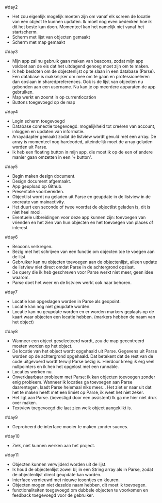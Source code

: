 #day2

- Het zou eigenlijk mogelijk moeten zijn om vanaf elk screen de locatie van een object te kunnen updaten. Ik moet nog even bedenken hoe ik dit het beste kan doen. Momenteel kan het namelijk niet vanaf het startscherm. 
- Scherm met lijst van objecten gemaakt
- Scherm met map gemaakt

#day3

- Mijn app zal nu gebruik gaan maken van beacons, zodat mijn app voldoet aan de eis dat het uitdagend genoeg moet zijn om te maken.
- Ik heb besloten om de objectenlijst op te slaan in een database (Parse). Een database is makkelijker om mee om te gaan en professioneleren dan opslaan in sharedpreferences. Ook is de lijst van objecten nu gebonden aan een username. Nu kan je op meerdere apparaten de app gebruiken.
- Map werkt en zoomt in op currentlocation
- Buttons toegevoegd op de map


#day4

- Login scherm toegevoegd
- Database connectie toegevoegd: mogelijkheid tot creëren van account, inloggen en updaten van informatie.
- Arrayadapter gemaakt zodat de listview wordt gevuld met een array. De array is momenteel nog hardcoded, uiteindelijk moet de array geladen worden uit Parse.
- Ik heb een floating button in mijn app, die moet ik op de een of andere manier gaan omzetten in een '+ button'.

#day5

- Begin maken design document.
- Design document afgemaakt.
- App geupload op Github.
- Presentatie voorbereiden.
- Objectlist wordt nu geladen uit Parse en geupdate in de listview in de oncreate van mainactivity.
- Het duurt een seconde of twee voordat de objectlist geladen is, dit is niet heel mooi.
- Eventuele uitbreidingen voor deze app kunnen zijn: toevoegen van vrienden en het zien van hun objecten en het toevoegen van places of interest.

#day6

- Beacons verkregen.
- Bezig met het schrijven van een functie om objecten toe te voegen aan de lijst.
- Gebruiker kan nu objecten toevoegen aan de objectenlijst, alleen update de listview niet direct omdat Parse in de achtergrond opslaat.
- De query die ik heb geschreven voor Parse werkt niet meer, geen idee waarom.
- Parse doet het weer en de listview werkt ook naar behoren.

#day7
- Locatie kan opgeslagen worden in Parse als geopoint. 
- Locatie kan nog niet geupdate worden.
- Locatie kan nu geupdate worden en er worden markers geplaats op de kaart waar objecten een locatie hebben. (markers hebben de naam van het object)

#day8
- Wanneer een object geselecteerd wordt, zou de map gecentreerd moeten worden op het object.
- De locatie van het object wordt opgehaald uit Parse. Gegevens uit Parse worden op de achtergrond opgehaald. Dat betekent dat de rest van de code uitgevoerd wordt terwijl Parse bezig is. Hierdoor kreeg ik erg veel nullpointers en ik heb het opgelost met een runnable.
- Locaties werken nu.
- Onverklaarbaar probleem met Parse: ik kan objecten toevoegen zonder enig probleem. Wanneer ik locaties ga toevoegen aan Parse daarentegen, laadt Parse helemaal niks meer... Het ziet er naar uit dat het te maken heeft met een limiet op Parse, ik weet het niet zeker.
- Het ligt aan Parse. (bevestigd door een assistent) Ik ga me hier niet druk over maken.
- Textview toegevoegd die laat zien welk object aangeklikt is.

#day9
- Geprobeerd de interface mooier te maken zonder succes.

#day10

- Ziek, niet kunnen werken aan het project.

#day11

- Objecten kunnen verwijderd worden uit de lijst.
- Ik houd de objectenlijst zowel bij in een String array als in Parse, zodat de objectenlijst direct geupdate kan worden. 
- Interface vernieuwd met nieuwe icoontjes en kleuren.
- Objecten mogen niet dezelde naam hebben, dit moet ik toevoegen.
- functionaliteiten toegevoegd om dubbele objecten te voorkomen en feedback toegevoegd voor de gebruiker.



